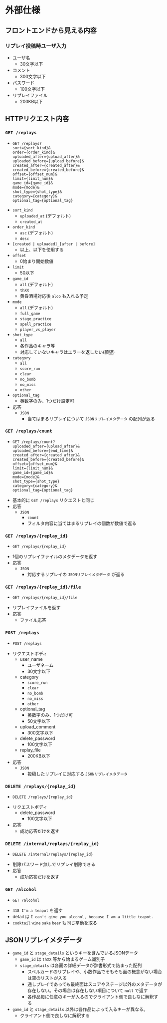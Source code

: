 # 外部仕様

## フロントエンドから見える内容

### リプレイ投稿時ユーザ入力

* ユーザ名
  * 30文字以下
* コメント
  * 300文字以下
* パスワード
  * 100文字以下
* リプレイファイル
  * 200KB以下

## HTTPリクエスト内容

### `GET /replays`

- ```
  GET /replays?
  sort={sort_kind}&
  order={order_kind}&
  uploaded_after={upload_after}&
  uploaded_before={upload_before}&
  created_after={created_after}&
  created_before={created_before}&
  offset={offset_num}&
  limit={limit_num}&
  game_id={game_id}&
  mode={mode}&
  shot_type={shot_type}&
  category={category}&
  optional_tag={optional_tag}
  ```
- `sort_kind`
  - `uploaded_at` (デフォルト)
  - `created_at`
- `order_kind`
  - `asc` (デフォルト)
  - `desc`
- `[created | uploaded]_[after | before]`
  - 以上、以下を使用する
- `offset`
  - 0始まり開始数値
- `limit`
  - 50以下
- `game_id`
  - `all` (デフォルト)
  - `thXX`
  - 黄昏酒場対応後 `alco` も入れる予定
- `mode`
  - `all` (デフォルト)
  - `full_game`
  - `stage_practice`
  - `spell_practice`
  - `player_vs_player`
- `shot_type`
  - `all`
  - 各作品のキャラ等
  - 対応していないキャラはエラーを返したい(願望)
- `category`
  - `all`
  - `score_run`
  - `clear`
  - `no_bomb`
  - `no_miss`
  - `other`
- `optional_tag`
  - 英数字のみ、1つだけ設定可
- 応答
  - `JSON`
    - 当てはまるリプレイについて `JSONリプレイメタデータ` の配列が返る

### `GET /replays/count`

- ```
  GET /replays/count?
  uploaded_after={upload_after}&
  uploaded_before={end_time}&
  created_after={created_after}&
  created_before={created_before}&
  offset={offset_num}&
  limit={limit_num}&
  game_id={game_id}&
  mode={mode}&
  shot_type={shot_type}
  category={category}&
  optional_tag={optional_tag}
  ```
- 基本的に `GET /replays` リクエストと同じ
- 応答
  - `JSON`
    - `count`
    - フィルタ内容に当てはまるリプレイの個数が数値で返る

### `GET /replays/{replay_id}`

- ```
  GET /replays/{replay_id}
  ```
- 1個のリプレイファイルのメタデータを返す
- 応答
  - `JSON`
    - 対応するリプレイの `JSONリプレイメタデータ` が返る

### `GET /replays/{replay_id}/file`

- ```
  GET /replays/{replay_id}/file
  ```
- リプレイファイルを返す
- 応答
  - ファイル応答

### `POST /replays`

- ```
  POST /replays
  ```
- リクエストボディ
  - user_name
    - ユーザネーム
    - 30文字以下
  - category
    - `score_run`
    - `clear`
    - `no_bomb`
    - `no_miss`
    - `other`
  - optional_tag
    - 英数字のみ、1つだけ可
    - 50文字以下
  - upload_comment
    - 300文字以下
  - delete_password
    - 100文字以下
  - replay_file
    - 200KB以下
- 応答
  - `JSON`
    - 投稿したリプレイに対応する `JSONリプレイメタデータ`

### `DELETE /replays/{replay_id}`

- ```
  DELETE /replays/{replay_id}
  ```
- リクエストボディ
  - delete_password
    - 100文字以下
- 応答
  - 成功応答だけを返す


### `DELETE /internal/replays/{replay_id}`

- ```
  DELETE /internal/replays/{replay_id}
  ```
- 削除パスワード無しでリプレイ削除できる
- 応答
  - 成功応答だけを返す

### `GET /alcohol`

- ```
  GET /alcohol
  ```
- `418 I'm a teapot` を返す
- detail は `I can't give you alcohol, because I am a little teapot.`
- `cooktail` `wine` `sake` `beer` も同じ挙動を取る

## JSONリプレイメタデータ
- `game_id` と `stage_details` というキーを含んでいるJSONデータ
  - `game_id` は `thXX` 等から始まるゲーム識別子
  - `stage_details` は各面の詳細データが辞書形式で詰まった配列
    - スペルカードのリプレイや、小数作品でそもそも面の概念がない場合は空のリストが入る
    - 通しプレイであっても最終面はスコアやステージ以外のメタデータが存在しない。その場合は存在しない項目について `null` で返す
    - 各作品毎に任意のキーが入るのでクライアント側で良しなに解釈する
- `game_id` と `stage_details` 以外は各作品によって入るキーが異なる。
  - クライアント側で良しなに解釈する